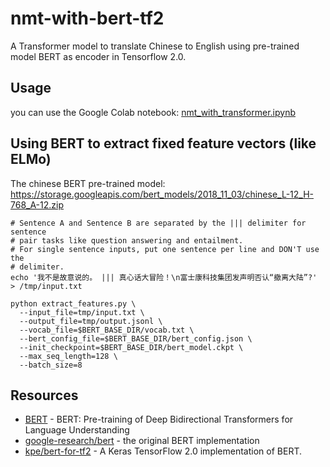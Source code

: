 # nmt-with-bert-tf2
A Transformer model to translate Chinese to English using pre-trained model BERT as encoder in Tensorflow 2.0.

## Usage

you can use the Google Colab notebook: [nmt_with_transformer.ipynb](https://colab.research.google.com/github/livingmagic/nmt-with-bert-tf2/blob/master/nmt_with_transformer.ipynb)



## Using BERT to extract fixed feature vectors (like ELMo)

The chinese BERT pre-trained model: 
https://storage.googleapis.com/bert_models/2018_11_03/chinese_L-12_H-768_A-12.zip

```
# Sentence A and Sentence B are separated by the ||| delimiter for sentence
# pair tasks like question answering and entailment.
# For single sentence inputs, put one sentence per line and DON'T use the
# delimiter.
echo '我不是故意说的。 ||| 真心话大冒险！\n富士康科技集团发声明否认“撤离大陆”?' > /tmp/input.txt

python extract_features.py \
  --input_file=tmp/input.txt \
  --output_file=tmp/output.jsonl \
  --vocab_file=$BERT_BASE_DIR/vocab.txt \
  --bert_config_file=$BERT_BASE_DIR/bert_config.json \
  --init_checkpoint=$BERT_BASE_DIR/bert_model.ckpt \
  --max_seq_length=128 \
  --batch_size=8
```

## Resources

- [BERT](https://arxiv.org/abs/1810.04805) - BERT: Pre-training of Deep Bidirectional Transformers for Language Understanding
- [google-research/bert](https://github.com/google-research/bert) - the original BERT implementation
- [kpe/bert-for-tf2](https://github.com/kpe/bert-for-tf2) - A Keras TensorFlow 2.0 implementation of BERT. 